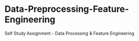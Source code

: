 # Data-Preprocessing-Feature-Engineering
Self Study Assignment - Data Processing &amp; Feature Engineering

